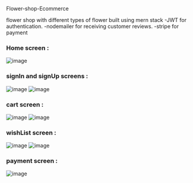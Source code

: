 Flower-shop-Ecommerce

flower shop with different types of flower built using mern stack
-JWT for authentication.
-nodemailer for receiving customer reviews.
-stripe for payment

### Home screen : 
![image](https://github.com/atighamza/flower-shop-Ecommerce/assets/61515030/d6934035-9605-4b9b-8ec6-48d1cd239d26)
### signIn and signUp screens : 
![image](https://github.com/atighamza/flower-shop-Ecommerce/assets/61515030/2aec1602-3494-489b-b364-812ea9facf24)
![image](https://github.com/atighamza/flower-shop-Ecommerce/assets/61515030/e21568ef-302d-4681-92d9-817140a232cd)
### cart screen : 
![image](https://github.com/atighamza/flower-shop-Ecommerce/assets/61515030/23193fc0-c573-4982-b7c3-f667a8e790c8)
![image](https://github.com/atighamza/flower-shop-Ecommerce/assets/61515030/636ef618-b3fe-47d7-88c1-bbfbf8d782ad)
### wishList screen : 
![image](https://github.com/atighamza/flower-shop-Ecommerce/assets/61515030/59f7568e-01fe-43de-bffe-cf1f2c96997f)
![image](https://github.com/atighamza/flower-shop-Ecommerce/assets/61515030/1f0ea5fe-fdf6-417f-9829-4cd17bfd6f86)
### payment screen : 
![image](https://github.com/atighamza/flower-shop-Ecommerce/assets/61515030/b03ff981-d1e4-49a1-bf6a-59395ef6c8e6)

